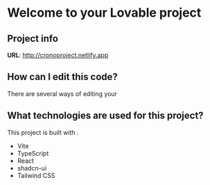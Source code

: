 # Welcome to your Lovable project

## Project info

**URL**: http://cronoproject.netlify.app

## How can I edit this code?

There are several ways of editing your 
## What technologies are used for this project?

This project is built with .

- Vite
- TypeScript
- React
- shadcn-ui
- Tailwind CSS